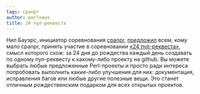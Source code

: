 ```yaml
---
tags: cpanpr
author: perlnews
title: 24 пул-реквеста
---
```


Нил Бауэрс, инициатор соревнования
[cpanpr](http://perlnews.ru/blog/2015/02/03/cpan-pull-requests-in-jan-2015.html),
[предложил](http://blogs.perl.org/users/neilb/2015/11/24-pull-requests.html)
всем, кому мало cpanpr, принять участие в соревновании [«24
пул-реквеста»](http://24pullrequests.com), смысл которого схож: за 24 дня до
рождества каждый день создавать по одному пул-реквесту к какому-либо проекту на
github. Вы можете выбрать любые предложенные Perl-проекты и просто ради
интереса попробовать выполнить какие-либо улучшения для них: документация,
исправления багов или любые другие полезные вещи. Это станет отличным
рождественским подарком для всех открытых проектов.
